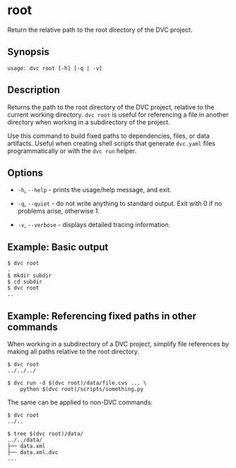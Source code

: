 # root

Return the relative path to the root directory of the <abbr>DVC project</abbr>.

## Synopsis

```usage
usage: dvc root [-h] [-q | -v]
```

## Description

Returns the path to the root directory of the <abbr>DVC project</abbr>, relative
to the current working directory. `dvc root` is useful for referencing a file in
another directory when working in a subdirectory of the project.

Use this command to build fixed paths to dependencies, files, or <abbr>data
artifacts</abbr>. Useful when creating shell scripts that generate `dvc.yaml`
files programmatically or with the `dvc run` helper.

## Options

- `-h`, `--help` - prints the usage/help message, and exit.

- `-q`, `--quiet` - do not write anything to standard output. Exit with 0 if no
  problems arise, otherwise 1.

- `-v`, `--verbose` - displays detailed tracing information.

## Example: Basic output

```dvc
$ dvc root
.
$ mkdir subdir
$ cd subdir
$ dvc root
..
```

## Example: Referencing fixed paths in other commands

When working in a subdirectory of a <abbr>DVC project</abbr>, simplify file
references by making all paths relative to the root directory.

```dvc
$ dvc root
../../../

$ dvc run -d $(dvc root)/data/file.cvs ... \
    python $(dvc root)/scripts/something.py
```

The same can be applied to non-DVC commands:

```dvc
$ dvc root
../..

$ tree $(dvc root)/data/
../../data/
├── data.xml
├── data.xml.dvc
...
```
